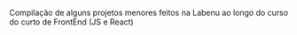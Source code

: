Compilação de alguns projetos menores feitos na Labenu ao longo do curso do curto de FrontEnd (JS e React)
